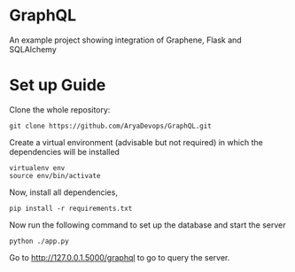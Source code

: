 # GraphQL
An example project showing integration of Graphene, Flask and SQLAlchemy


# Set up Guide

Clone the whole repository:
```
git clone https://github.com/AryaDevops/GraphQL.git

```

Create a virtual environment (advisable but not required) in which the dependencies will be installed

```
virtualenv env
source env/bin/activate

```

Now, install all dependencies,

```
pip install -r requirements.txt

```

Now run the following command to set up the database and start the server

```
python ./app.py

```

Go to http://127.0.0.1.5000/graphql to go to query the server.
